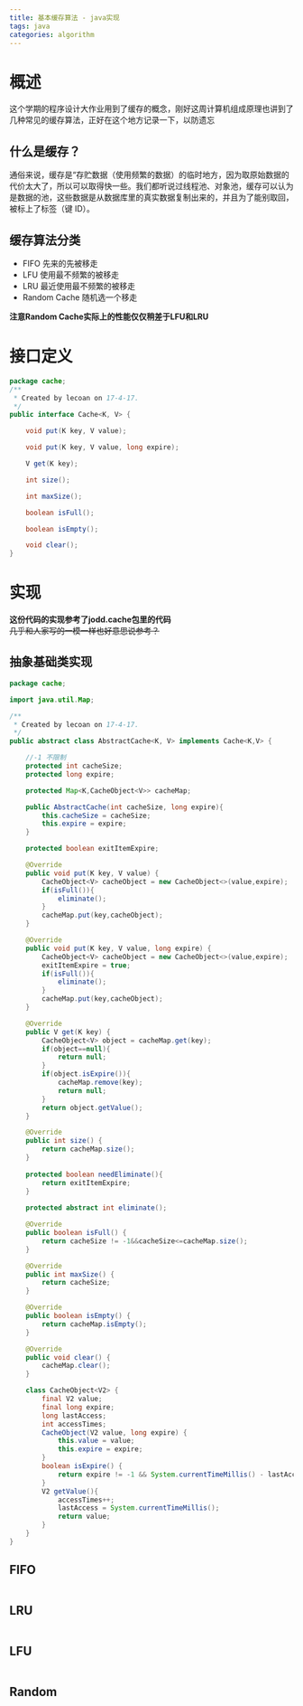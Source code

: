 ```yaml
---
title: 基本缓存算法 - java实现
tags: java
categories: algorithm
---
```


# 概述
这个学期的程序设计大作业用到了缓存的概念，刚好这周计算机组成原理也讲到了几种常见的缓存算法，正好在这个地方记录一下，以防遗忘

## 什么是缓存？
通俗来说，缓存是“存贮数据（使用频繁的数据）的临时地方，因为取原始数据的代价太大了，所以可以取得快一些。我们都听说过线程池、对象池，缓存可以认为是数据的池，这些数据是从数据库里的真实数据复制出来的，并且为了能别取回，被标上了标签（键 ID）。
## 缓存算法分类
* FIFO 先来的先被移走
* LFU 使用最不频繁的被移走
* LRU 最近使用最不频繁的被移走
* Random Cache 随机选一个移走

**注意Random Cache实际上的性能仅仅稍差于LFU和LRU**
<!--more-->
# 接口定义

```java
package cache;
/**
 * Created by lecoan on 17-4-17.
 */
public interface Cache<K, V> {

    void put(K key, V value);

    void put(K key, V value, long expire);

    V get(K key);

    int size();

    int maxSize();

    boolean isFull();

    boolean isEmpty();

    void clear();
}
```

# 实现
**这份代码的实现参考了jodd.cache包里的代码**<br>~~几乎和人家写的一模一样也好意思说参考？~~
## 抽象基础类实现

```java
package cache;

import java.util.Map;

/**
 * Created by lecoan on 17-4-17.
 */
public abstract class AbstractCache<K, V> implements Cache<K,V> {

    //-1 不限制
    protected int cacheSize;
    protected long expire;

    protected Map<K,CacheObject<V>> cacheMap;

    public AbstractCache(int cacheSize, long expire){
        this.cacheSize = cacheSize;
        this.expire = expire;
    }

    protected boolean exitItemExpire;

    @Override
    public void put(K key, V value) {
        CacheObject<V> cacheObject = new CacheObject<>(value,expire);
        if(isFull()){
            eliminate();
        }
        cacheMap.put(key,cacheObject);
    }

    @Override
    public void put(K key, V value, long expire) {
        CacheObject<V> cacheObject = new CacheObject<>(value,expire);
        exitItemExpire = true;
        if(isFull()){
            eliminate();
        }
        cacheMap.put(key,cacheObject);
    }

    @Override
    public V get(K key) {
        CacheObject<V> object = cacheMap.get(key);
        if(object==null){
            return null;
        }
        if(object.isExpire()){
            cacheMap.remove(key);
            return null;
        }
        return object.getValue();
    }

    @Override
    public int size() {
        return cacheMap.size();
    }
    
    protected boolean needEliminate(){
        return exitItemExpire;
    }
    
    protected abstract int eliminate();

    @Override
    public boolean isFull() {
        return cacheSize != -1&&cacheSize<=cacheMap.size();
    }

    @Override
    public int maxSize() {
        return cacheSize;
    }

    @Override
    public boolean isEmpty() {
        return cacheMap.isEmpty();
    }

    @Override
    public void clear() {
        cacheMap.clear();
    }

    class CacheObject<V2> {
        final V2 value;
        final long expire;
        long lastAccess;
        int accessTimes;
        CacheObject(V2 value, long expire) {
            this.value = value;
            this.expire = expire;
        }
        boolean isExpire() {
            return expire != -1 && System.currentTimeMillis() - lastAccess >= expire;
        }
        V2 getValue(){
            accessTimes++;
            lastAccess = System.currentTimeMillis();
            return value;
        }
    }
}
```

## FIFO
```java

```

## LRU
```java

```

## LFU
```java

```

## Random
```java

```